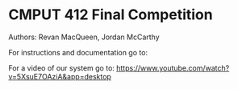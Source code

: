 # CMPUT 412 Final Competition
Authors: Revan MacQueen, Jordan McCarthy

For instructions and documentation go to:

For a video of our system go to:
https://www.youtube.com/watch?v=5XsuE7OAziA&app=desktop

